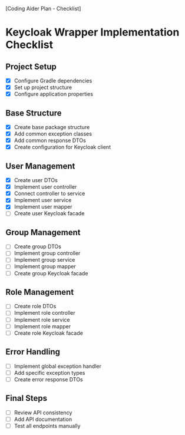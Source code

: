 [Coding Aider Plan - Checklist]

# Keycloak Wrapper Implementation Checklist

## Project Setup
- [x] Configure Gradle dependencies
- [x] Set up project structure
- [x] Configure application properties

## Base Structure
- [x] Create base package structure
- [x] Add common exception classes
- [x] Add common response DTOs
- [x] Create configuration for Keycloak client

## User Management
- [x] Create user DTOs
- [x] Implement user controller
- [x] Connect controller to service
- [x] Implement user service
- [x] Implement user mapper
- [ ] Create user Keycloak facade

## Group Management
- [ ] Create group DTOs
- [ ] Implement group controller
- [ ] Implement group service
- [ ] Implement group mapper
- [ ] Create group Keycloak facade

## Role Management
- [ ] Create role DTOs
- [ ] Implement role controller
- [ ] Implement role service
- [ ] Implement role mapper
- [ ] Create role Keycloak facade

## Error Handling
- [ ] Implement global exception handler
- [ ] Add specific exception types
- [ ] Create error response DTOs

## Final Steps
- [ ] Review API consistency
- [ ] Add API documentation
- [ ] Test all endpoints manually
